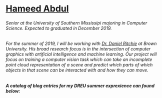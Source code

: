# [Hameed Abdul][home_page]


###### Senior at the University of Southern Mississipi majoring in Computer Science. Expected to graduated in December 2019.

###### For the summer of 2019, I will be working with [Dr. Daniel Ritchie] at Brown University. His broad research focus is in the intersection of computer graphics with artificial intelligence and machine learning. Our project will focus on training a computer vision task which can take an incomplete point cloud representation of a scene and predict which parts of which objects in that scene can be interacted with and how they can move.


##### A catalog of blog entries for my DREU summer exprexience can found below:

[Dr. Daniel Ritchie]: https://dritchie.github.io
[home_page]: https://hammania689.github.io
